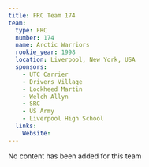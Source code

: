```yaml
---
title: FRC Team 174
team:
  type: FRC
  number: 174
  name: Arctic Warriors
  rookie_year: 1998
  location: Liverpool, New York, USA
  sponsors:
    - UTC Carrier
    - Drivers Village
    - Lockheed Martin
    - Welch Allyn
    - SRC
    - US Army
    - Liverpool High School
  links:
    Website: 
---
```

No content has been added for this team